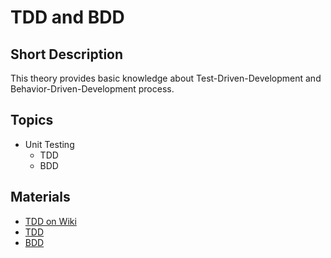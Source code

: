 # TDD and BDD

## Short Description

This theory provides basic knowledge about Test-Driven-Development and Behavior-Driven-Development process.

## Topics

* Unit Testing
  * TDD
  * BDD

## Materials

* [TDD on Wiki](https://en.wikipedia.org/wiki/Test-driven_development)
* [TDD](https://medium.freecodecamp.org/test-driven-development-what-it-is-and-what-it-is-not-41fa6bca02a2)
* [BDD](https://www.dotnetcurry.com/patterns-practices/1375/behavior-driven-development-bdd)
